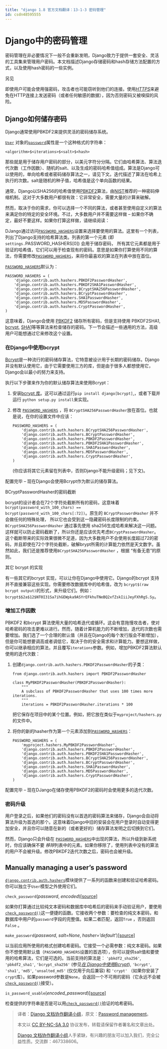 ```yaml
---
title: "django 1.8 官方文档翻译：13-1-3 密码管理"
id: csdn48595555
---
```


# Django中的密码管理

密码管理在非必要情况下一般不会重新发明，Django致力于提供一套安全、灵活的工具集来管理用户密码。本文档描述Django存储密码和hash存储方法配置的方式，以及使用hash密码的一些实例。

另见

即使用户可能会使用强密码，攻击者也可能窃听到他们的连接。使用[*HTTPS*](../security.html#security-recommendation-ssl)来避免在HTTP连接上发送密码（或者任何敏感的数据），因为否则密码又被嗅探的风险。

## Django如何储存密码

Django通常使用PBKDF2来提供灵活的密码储存系统。

[`User`](../../ref/contrib/auth.html#django.contrib.auth.models.User "django.contrib.auth.models.User") 对象的[`password`](../../ref/contrib/auth.html#django.contrib.auth.models.User.password "django.contrib.auth.models.User.password")属性是一个这种格式的字符串：

```
<algorithm>$<iterations>$<salt>$<hash> 
```

那些就是用于储存用户密码的部分，以美元字符分分隔。它们由哈希算法、算法迭代次数（工作因数）、随机的salt、以及生成的密码哈希值组成。算法是Django可以使用的，单向哈希或者密码储存算法之一，请见下文。迭代描述了算法在哈希上执行的次数。salt是随机的种子值，哈希值是这个单向函数的结果。

通常，Django以SHA256的哈希值使用[PBKDF2](http://en.wikipedia.org/wiki/PBKDF2)算法，由[NIST](http://csrc.nist.gov/publications/nistpubs/800-132/nist-sp800-132.pdf)推荐的一种密码伸缩机制。这对于大多数用户都很有效：它非常安全，需要大量的计算来破解。

然而，取决于你的需求，你可以选择一个不同的算法，或者甚至使用自定义的算法来满足你的特定的安全环境。不过，大多数用户并不需要这样做 – 如果你不确定，最好不要这样。如果你打算这样做，请继续阅读：

DJango通过访问[`PASSWORD_HASHERS`](../../ref/settings.html#std:setting-PASSWORD_HASHERS)设置来选择要使用的算法。这里有一个列表，列出了Django支持的哈希算法类。列表的第一个元素 (即`settings.`PASSWORD_HASHERS[0]) 会用于储存密码， 所有其它元素都是用于验证的哈希值，它们可以用于检查现有的密码。意思是如果你打算使用不同的算法，你需要修改[`PASSWORD_HASHERS`](../../ref/settings.html#std:setting-PASSWORD_HASHERS)，来将你最喜欢的算法在列表中放在首位。

[`PASSWORD_HASHERS`](../../ref/settings.html#std:setting-PASSWORD_HASHERS)默认为：

```
PASSWORD_HASHERS = (
    'django.contrib.auth.hashers.PBKDF2PasswordHasher',
    'django.contrib.auth.hashers.PBKDF2SHA1PasswordHasher',
    'django.contrib.auth.hashers.BCryptSHA256PasswordHasher',
    'django.contrib.auth.hashers.BCryptPasswordHasher',
    'django.contrib.auth.hashers.SHA1PasswordHasher',
    'django.contrib.auth.hashers.MD5PasswordHasher',
    'django.contrib.auth.hashers.CryptPasswordHasher',
) 
```

这意味着，Django会使用 [PBKDF2](http://en.wikipedia.org/wiki/PBKDF2) 储存所有密码，但是支持使用 PBKDF2SHA1, [bcrypt](http://en.wikipedia.org/wiki/Bcrypt), [SHA1](http://en.wikipedia.org/wiki/SHA1)等等算法来检查储存的密码。下一节会描述一些通用的方法，高级用户可能想通过它来修改这个设置。

### 在Django中使用bcrypt

[Bcrypt](http://en.wikipedia.org/wiki/Bcrypt)是一种流行的密码储存算法，它特意被设计用于长期的密码储存。Django并没有默认使用它，由于它需要使用三方的库，但是由于很多人都想使用它，Django会以最小的努力来支持。

执行以下步骤来作为你的默认储存算法来使用Bcrypt：

1.  安装[bcrypt 库](https://pypi.python.org/pypi/bcrypt/)。这可以通过运行`pip install django[bcrypt]`,，或者下载并运行 `python setup.py install`来实现。

2.  修改 [`PASSWORD_HASHERS`](../../ref/settings.html#std:setting-PASSWORD_HASHERS) ，将 `BCryptSHA256PasswordHasher`放在首位。也就是说，在你的设置文件中应该：

    ```
    PASSWORD_HASHERS = (
        'django.contrib.auth.hashers.BCryptSHA256PasswordHasher',
        'django.contrib.auth.hashers.BCryptPasswordHasher',
        'django.contrib.auth.hashers.PBKDF2PasswordHasher',
        'django.contrib.auth.hashers.PBKDF2SHA1PasswordHasher',
        'django.contrib.auth.hashers.SHA1PasswordHasher',
        'django.contrib.auth.hashers.MD5PasswordHasher',
        'django.contrib.auth.hashers.CryptPasswordHasher',
    ) 
    ```

    (你应该将其它元素留在列表中，否则Django不能升级密码；见下文)。

配置完毕 – 现在Django会使用Bcrypt作为默认的储存算法。

BCryptPasswordHasher的密码截断

bcrypt的设计者会在72个字符处截断所有的密码，这意味着`bcrypt(password_with_100_chars) == bcrypt(password_with_100_chars[:72])`。原生的 `BCryptPasswordHasher` 并不会做任何的特殊处理， 所以它也会受到这一隐藏密码长度限制的约束。`BCryptSHA256PasswordHasher` 通过事先使用 sha256生成哈希来解决这一问题。这样就可以防止密码截断了，所以你还是应该优先考虑`BCryptPasswordHasher`。这个截断带来的实际效果很微不足道，因为大多数用户不会使用长度超过72的密码，并且即使在72个字符处截断，破解brypt所需的计算能力依然是天文数字。虽然如此，我们还是推荐使用`BCryptSHA256PasswordHasher` ，根据 “有备无患”的原则。

其它 bcrypt 的实现

有一些其它的bcrypt 实现，可以让你在Django中使用它。Django的bcrypt 支持并不直接兼容这些实现。你需要修改数据库中的哈希值，改为 `bcrypt$(raw bcrypt output)`的形式，来升级它们。例如： `bcrypt$$2a$12$NT0I31Sa7ihGEWpka9ASYrEFkhuTNeBQ2xfZskIiiJeyFXhRgS.Sy`。

### 增加工作因数

PBKDF2 和bcrypt 算法使用大量的哈希迭代或循环。这会有意拖慢攻击者，使对哈希密码的攻击更难以进行。然而，随着计算机能力的不断增加，迭代的次数也需要增加。我们选了一个合理的默认值（并且在Django的每个发行版会不断增加），但是你可能想要调高或者调低它，取决于你的安全需求和计算能力。要想这样做，你可以继承相应的算法，并且覆写`iterations`参数。例如，增加PBKDF2算法默认使用的迭代次数：

1.  创建`django.contrib.auth.hashers.PBKDF2PasswordHasher`的子类：

    ```
    from django.contrib.auth.hashers import PBKDF2PasswordHasher

    class MyPBKDF2PasswordHasher(PBKDF2PasswordHasher):
        """
        A subclass of PBKDF2PasswordHasher that uses 100 times more iterations.
        """
        iterations = PBKDF2PasswordHasher.iterations * 100 
    ```

    把它保存在项目中的某个位置。例如，把它放在类似于`myproject/hashers.py`的文件中。

2.  将你的新的hasher作为第一个元素添加到[`PASSWORD_HASHERS`](../../ref/settings.html#std:setting-PASSWORD_HASHERS)：

    ```
    PASSWORD_HASHERS = (
        'myproject.hashers.MyPBKDF2PasswordHasher',
        'django.contrib.auth.hashers.PBKDF2PasswordHasher',
        'django.contrib.auth.hashers.PBKDF2SHA1PasswordHasher',
        'django.contrib.auth.hashers.BCryptSHA256PasswordHasher',
        'django.contrib.auth.hashers.BCryptPasswordHasher',
        'django.contrib.auth.hashers.SHA1PasswordHasher',
        'django.contrib.auth.hashers.MD5PasswordHasher',
        'django.contrib.auth.hashers.CryptPasswordHasher',
    ) 
    ```

配置完毕 – 现在DJango在储存使用PBKDF2的密码时会使用更多的迭代次数。

### 密码升级

用户登录之后，如果他们的密码没有以首选的密码算法来储存，Django会自动将算法升级为首选的那个。这意味着Django中旧的安装会在用户登录时自动变得更加安全，并且你可以随意在新的（或者更好的）储存算法发明之后切换到它们。

然而，Django只会升级在 [`PASSWORD_HASHERS`](../../ref/settings.html#std:setting-PASSWORD_HASHERS)中出现的算法，所以升级到新系统时，你应该确保不要 *移除*列表中的元素。如果你移除了，使用列表中没有的算法的用户不会被升级。修改PBKDF2迭代次数之后，密码也会被升级。

## Manually managing a user’s password

[`django.contrib.auth.hashers`](#module-django.contrib.auth.hashers "django.contrib.auth.hashers")模块提供了一系列的函数来创建和验证哈希密码。你可以独立于`User`模型之外使用它们。

`check_password`(*password*, *encoded*)[[source]](../../_modules/django/contrib/auth/hashers.html#check_password)

如果你打算通过比较纯文本密码和数据库中哈希后的密码来手动验证用户，要使用[`check_password()`](#django.contrib.auth.hashers.check_password "django.contrib.auth.hashers.check_password")这一便捷的函数。它接收两个参数：要检查的纯文本密码，和数据库中用户的`password`字段的完整值。如果二者匹配，返回`True` ，否则返回`False` 。

`make_password`(*password*, *salt=None*, *hasher=’default’*)[[source]](../../_modules/django/contrib/auth/hashers.html#make_password)

以当前应用所使用的格式创建哈希密码。它接受一个必需参数：纯文本密码。如果你不想使用默认值（`PASSWORD_HASHERS`设置的首选项），你可以提供salt值和要使用的哈希算法，它们是可选的。当前支持的算法是： `'pbkdf2_sha256'`, `'pbkdf2_sha1'`, `'bcrypt_sha256'` (参见[*在 Django中使用Bcrypt*](#bcrypt-usage)), `'bcrypt'`, `'sha1'`, `'md5'`, `'unsalted_md5'` (仅仅用于向后兼容) 和 `'crypt'` （如果你安装了 `crypt`库）。如果password参数是`None`，会返回一个不可用的密码（它永远不会被[`check_password()`](#django.contrib.auth.hashers.check_password "django.contrib.auth.hashers.check_password")接受）。

`is_password_usable`(*encoded_password*)[[source]](../../_modules/django/contrib/auth/hashers.html#is_password_usable)

检查提供的字符串是否是可以用[`check_password()`](#django.contrib.auth.hashers.check_password "django.contrib.auth.hashers.check_password")验证的哈希密码。

> 译者：[Django 文档协作翻译小组](http://python.usyiyi.cn/django/index.html)，原文：[Password management](https://docs.djangoproject.com/en/1.8/topics/auth/passwords/)。
> 
> 本文以 [CC BY-NC-SA 3.0](http://creativecommons.org/licenses/by-nc-sa/3.0/cn/) 协议发布，转载请保留作者署名和文章出处。
> 
> [Django 文档协作翻译小组](http://python.usyiyi.cn/django/index.html)人手紧缺，有兴趣的朋友可以加入我们，完全公益性质。交流群：467338606。